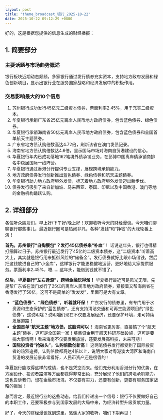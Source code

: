 ```yaml
---
layout: post
title: "theme_broadcast_银行_2025-10-22"
date: 2025-10-22 09:12:29 +0800
---
```


好的，这是根据您提供的信息生成的财经播报：

## 1. 简要部分

### 主要话题与市场趋势概述

银行板块近期动态频频，多家银行通过发行债券充实资本，支持地方政府发展和绿色创新项目，显示出银行业在服务国家战略和经济发展中的积极作用。

### 交易影响最大的10个信息

1.  苏州银行成功发行45亿元二级资本债券，票面利率2.45%，用于充实二级资本。
2.  华夏银行承销广东省25亿元离岸人民币地方政府债券，包含蓝色债券、绿色债券。
3.  华夏银行承销海南省50亿元离岸人民币地方政府债券，包含蓝色债券和全国首单航天主题债券。
4.  广东省地方债认购倍数高达4.72倍，刷新该省在澳门发债记录。
5.  海南省地方债认购倍数达4.6倍，显示国际市场对海南自贸港建设的信心。
6.  华夏银行年内已成功落地162笔境外债承销业务，在彭博中国离岸债承销商排名中稳居国际一线阵营。
7.  华夏银行通过香港分行提供专业支撑，展现跨境承销能力。
8.  地方政府债券发行创新推出蓝色债券、绿色债券和航天主题债券。
9.  华夏银行助力地方政府境外发债，标志着地方政府境外发债迈出新步伐。
10. 债券发行吸引了来自新加坡、马来西亚、泰国、印尼以及中国香港、澳门等地的金融机构踊跃认购。

## 2. 详细部分

各位听众朋友们，早上好/下午好/晚上好！欢迎收听今天的财经漫谈。今天咱们聊聊银行那些事儿，最近银行圈可是热闹非凡，各种“发钱”和“挣钱”的大戏轮番上演！

**首先，苏州银行“自掏腰包”？发行45亿债券来“补血”！** 话说这年头，银行也得精打细算过日子。苏州银行最近发行了45亿的二级资本债券，这“二级资本”听着高大上，其实就是银行用来抵御风险的“储备金”。发行债券就好比跟市场借钱，然后把这钱放进自己的“小金库”，这样银行才能更稳健地运营，更好地给大家提供服务。票面利率2.45%，嗯……这年头，能借到钱就不错了。

**然后，华夏银行“左右逢源”，跨境金融玩得溜！** 华夏银行最近可是风光无限，先是帮广东省在澳门发行了25亿的离岸人民币地方政府债券，紧接着又帮海南省在香港发行了50亿。这可不是简单的“发发发”，里面可是大有文章。

*   **“蓝色债券”、“绿色债券”，听着就环保！** 广东发行的债券里，有专门用于水资源和生态保护的“蓝色债券”，还有支持清洁交通和可再生能源项目的“绿色债券”。这说明啥？说明咱们现在不仅要发展经济，还要保护环境，走可持续发展道路！
*   **全国首单“航天主题”地方债，这脑洞可以！** 海南省更厉害，直接搞了个“航天主题”债券，这可是全国第一家！募集资金用于航天科研基础设施，这可是要搞大事情啊！看来海南不仅要发展旅游，还要发展高科技，未来可期！
*   **国际投资者“抢破头”，认购倍数创新高！** 这两笔债券发行都受到了国际投资者的热烈追捧，认购倍数都高达4倍以上，说明大家对粤港澳大湾区和海南自贸港的发展前景非常看好，人民币资产还是很香的！

华夏银行能取得这样的成绩，也不是凭空而来。他们充分利用香港分行的优势，在方案设计、投资者路演等方面都做得非常出色，充分展现了他们的跨境承销能力。这也告诉我们，想在金融市场混，不仅要有实力，还要有创新，更要有服务国家战略的担当！

总而言之，最近银行业的这些动态，给我们传递出一个信号：银行不仅要做好自己的本职工作，还要积极参与到国家发展的大局中来，为经济转型升级贡献力量。

好了，今天的财经漫谈就到这里，感谢大家的收听，咱们下期再见！
